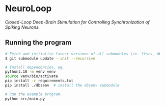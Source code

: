 # NeuroLoop

_Closed-Loop Deep-Brain Stimulation for Controlling Synchronization of Spiking Neurons._

## Running the program

```sh
# Fetch and initialize latest versions of all submodules (ie. ftsts, dbsenv).
$ git submodule update --init --recursive

# Install dependencies, eg.
python3.10 -m venv venv
source venv/bin/activate
pip install -r requirements.txt
pip install ./dbsenv  # install the dbsenv submodule

# Run the example program.
python src/main.py
```

